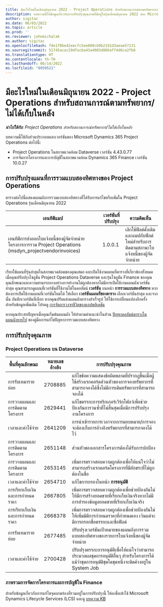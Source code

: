 ```yaml
---
title: มีอะไรใหม่ในเดือนมิถุนายน 2022 - Project Operations สำหรับสถานการณ์ตามทรัพยากร/ไม่ได้เก็บในคลัง
description: บทความนี้ให้ข้อมูลเกี่ยวกับการปรับปรุงคุณภาพที่มีอยู่ในรุ่นเดือนมิถุนายน 2022 ของ Microsoft Dynamics 365 Project Operations สำหรับสถานการณ์ตามทรัพยากร/ไม่ได้เก็บในคลัง
author: sigitac
ms.date: 06/03/2022
ms.topic: article
ms.prod: ''
ms.reviewer: johnmichalak
ms.author: sigitac
ms.openlocfilehash: fde1f0be42eecfc5ee809cb9b2191d3aeae57131
ms.sourcegitcommit: 51745acac29dfacba43a4003d86baff4d6ca2fb8
ms.translationtype: HT
ms.contentlocale: th-TH
ms.lasthandoff: 06/14/2022
ms.locfileid: "8959521"
---
```

# <a name="whats-new-june-2022---project-operations-for-resourcenon-stocked-based-scenarios"></a>มีอะไรใหม่ในเดือนมิถุนายน 2022 - Project Operations สำหรับสถานการณ์ตามทรัพยากร/ไม่ได้เก็บในคลัง

_**นำไปใช้กับ:** Project Operations สำหรับสถานการณ์ทรัพยากร/ไม่ได้เก็บในคลัง_

บทความนี้ใช้กับส่วนประกอบและเวอร์ชันของ Microsoft Dynamics 365 Project Operations ต่อไปนี้:

- Project Operations ในสภาพแวดล้อม Dataverse เวอร์ชัน 4.43.0.77
- การจัดการโครงการและการบัญชีในสภาพแวดล้อม Dynamics 365 Finance เวอร์ชัน 10.0.27

## <a name="project-operations-dual-write-maps-updates"></a>การปรับปรุงแผนที่การรวมแบบสองทิศทางของ Project Operations

ตารางต่อไปนี้แสดงแผนผังการรวมแบบสองทิศทางที่ได้รับการแก้ไขหรือเพิ่มใน Project Operations รุ่นเดือนมิถุนายน 2022

| เอนทิตีแมป | เวอร์ชันที่ปรับปรุง | ความคิดเห็น |
| --- | --- | --- |
| เอนทิตีการส่งออกใบแจ้งหนี้ของผู้จัดจำหน่ายโครงการการรวม Project Operations (msdyn_projectvendorinvoices) | 1.0.0.1 | เลิกใช้ฟิลด์ดั้งเดิมและแมปกับฟิลด์ใหม่สำหรับการติดตามสถานะใบแจ้งหนี้ของผู้จัดจำหน่าย |

เรียกใช้แผนที่รุ่นล่าสุดในสภาพแวดล้อมของคุณเสมอ และเปิดใช้งานแผนที่ตารางที่เกี่ยวข้องทั้งหมดเมื่อคุณปรับปรุงโซลูชัน Project Operations Dataverse และรุ่นโซลูชัน Finance ของคุณ คุณลักษณะและความสามารถบางอย่างอาจทำงานไม่ถูกต้องหากไม่มีการเปิดใช้งานแผนผังเวอร์ชันล่าสุด คุณสามารถดูแผนที่เวอร์ชันที่ใช้งานได้ในคอลัมน์ **เวอร์ชัน** บนหน้า **การรวมแบบสองทิศทาง** หากต้องการเปิดใช้งานแผนที่เวอร์ชันใหม่ได้ ให้เลือก **เวอร์ชันแผนที่ของตาราง** เลือกเวอร์ชันล่าสุด และจากนั้น บันทึกเวอร์ชันที่เลือก หากคุณปรับแต่งแผนผังตารางสำเร็จรูป ให้ใช้การเปลี่ยนแปลงอีกครั้ง สำหรับข้อมูลเพิ่มเติม โปรดดู [การจัดการวงจรชีวิตของแอปพลิเคชัน](/dynamics365/fin-ops-core/dev-itpro/data-entities/dual-write/app-lifecycle-management)

หากคุณประสบปัญหาเมื่อคุณเริ่มต้นแผนผัง ให้ทำตามคำแนะนำในส่วน [ปัญหาคอลัมน์ตารางในแผนผังหายไป](/dynamics365/fin-ops-core/dev-itpro/data-entities/dual-write/dual-write-troubleshooting-finops-upgrades#missing-table-columns-issue-on-maps) ของคู่มือการแก้ไขปัญหาการรวมแบบสองทิศทาง

## <a name="quality-updates"></a>การปรับปรุงคุณภาพ

### <a name="project-operations-on-dataverse"></a>Project Operations บน Dataverse

| พื้นที่คุณลักษณะ | หมายเลขอ้างอิง | การปรับปรุงคุณภาพ |
| --- | --- | --- |
| การรับเหมารายย่อย | 2708885 | แก้ไขข้อความแสดงข้อผิดพลาดที่ปรากฏขึ้นเมื่อผู้ใช้สร้างเรกคอร์ดส่วนหัวของการจองทรัพยากรที่สามารถจองได้ซึ่งไม่มีการเติมทรัพยากรที่สามารถจองได้ |
| การวางแผนและการติดตามโครงการ | 2629441 | แก้ไขตรรกะการทริกเกอร์เวิร์กโฟลว์เพื่อช่วยป้องกันการวนซ้ำที่ไม่สิ้นสุดเมื่อมีการปรับปรุงงานโครงการ |
| เวลาและค่าใช้จ่าย | 2641209 | การนำเข้ารายการเวลาจากการมอบหมาย/การจองจะต้องเก็บการอ้างอิงทรัพยากรที่สามารถจองได้ไว้ |
| การวางแผนและการติดตามโครงการ | 2651148 | ส่วนหัวของเอกสารโครงการต้องได้รับการปกป้อง|
| การวางแผนและการติดตามโครงการ | 2653145 | เพิ่มการตรวจสอบความถูกต้องเพื่อให้แน่ใจว่าไม่สามารถสร้างเรกคอร์ดโครงการที่มีอักขระที่ไม่ถูกต้องในชื่อ |
| เวลาและค่าใช้จ่าย | 2654710 | แก้ไขการกรองในหน้า **การอนุมัติ** |
| การเรียกเก็บเงินและการกำหนดราคา | 2667805 | เพิ่มการตรวจสอบความถูกต้องเพื่อช่วยป้องกันไม่ให้มีการสร้างยอดขายที่เรียกเก็บเงินจริงหากไม่มีการสำรองข้อมูลยอดขายที่เรียกเก็บเงินจริง |
| การเรียกเก็บเงินและการกำหนดราคา | 2668378 | เพิ่มการตรวจสอบความถูกต้องเพื่อช่วยป้องกันไม่ให้เพิ่มมิติการกำหนดราคาที่กำหนดเอง เว้นแต่จะมีการกรอกชื่อตรรกะและชื่อฟิลด์ |
| การรับเหมารายย่อย | 2677485 | ปรับปรุงเวอร์ชันเป้าหมายของแผนผังการรวมแบบสองทิศทางของรายการใบแจ้งหนี้ของผู้จัดจำหน่าย |
| เวลาและค่าใช้จ่าย | 2700428 | ปรับปรุงตรรกะการอนุมัติเพื่อให้แน่ใจว่าสามารถประมวลผลชุดการอนุมัติอื่นๆ สำหรับโครงการได้ แม้ว่าชุดการอนุมัติชุดใดชุดหนึ่งจะติดค้างอยู่ใน System Job |

### <a name="project-management-and-accounting-in-finance"></a>ภาพรวมการจัดการโครงการและการบัญชีใน Finance

สำหรับข้อมูลเกี่ยวกับการแก้ไขจุดบกพร่องที่รวมอยู่ในการปรับปรุงนี้ ให้ลงชื่อเข้าใช้ Microsoft Dynamics Lifecycle Services (LCS) และดู [บทความ KB](https://fix.lcs.dynamics.com/Issue/Details?bugId=673271)
